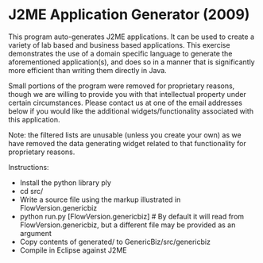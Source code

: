 J2ME Application Generator (2009)
==========================

This program auto-generates J2ME applications. It can be used to create a variety of lab based and business based applications. This exercise demonstrates the use of a domain specific language to generate the aforementioned application(s), and does so in a manner that is significantly more efficient than writing them directly in Java.

Small portions of the program were removed for proprietary reasons, though we are willing to provide you with that intellectual property under certain circumstances. Please contact us at one of the email addresses below if you would like the additional widgets/functionality associated with this application.

Note: the filtered lists are unusable (unless you create your own) as we have removed the data generating widget related to that functionality for proprietary reasons.

Instructions:

- Install the python library ply
- cd src/
- Write a source file using the markup illustrated in FlowVersion.genericbiz
- python run.py [FlowVersion.genericbiz] # By default it will read from FlowVersion.genericbiz, but a different file may be provided as an argument
- Copy contents of generated/ to GenericBiz/src/genericbiz
- Compile in Eclipse against J2ME
